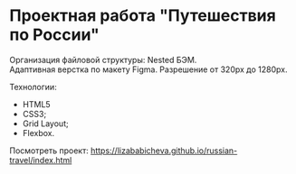 # Проектная работа "Путешествия по России"

Организация файловой структуры: Nested БЭМ.  
Адаптивная верстка по макету Figma. Разрешение от 320px до 1280px.  

Технологии:
* HTML5
* CSS3;
* Grid Layout;
* Flexbox.

Посмотреть проект: https://lizababicheva.github.io/russian-travel/index.html